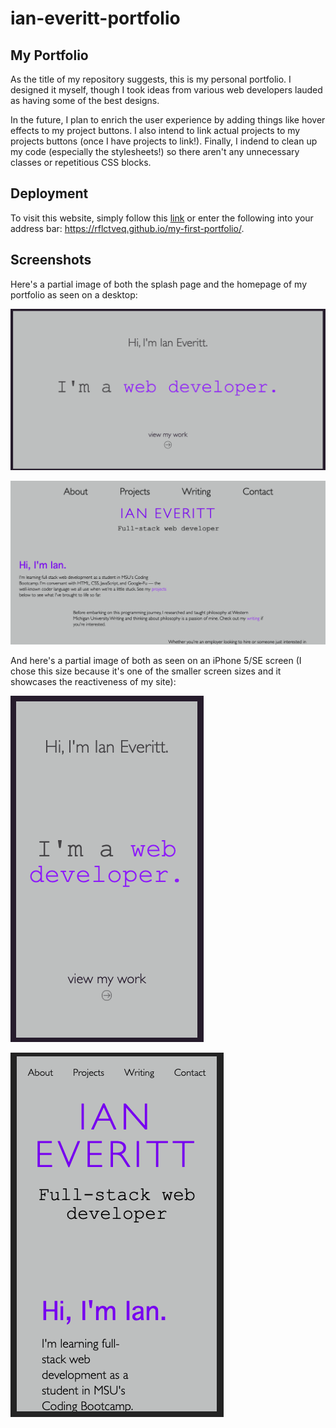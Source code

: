 # ian-everitt-portfolio

## My Portfolio
As the title of my repository suggests, this is my personal portfolio. I designed it myself, though I took ideas from various web developers lauded as having some of the best designs. 

In the future, I plan to enrich the user experience by adding things like hover effects to my project buttons. I also intend to link actual projects to my projects buttons (once I have projects to link!). Finally, I indend to clean up my code (especially the stylesheets!) so there aren't any unnecessary classes or repetitious CSS blocks.  

## Deployment 
To visit this website, simply follow this [link](https://rflctveq.github.io/my-first-portfolio/) or enter the following into your address bar: https://rflctveq.github.io/my-first-portfolio/. 

## Screenshots
Here's a partial image of both the splash page and the homepage of my portfolio as seen on a desktop:

![desktop-splash](assets/images/desktop-splash.png)

![desktop-homepage](assets/images/desktop-homepage.png)

And here's a partial image of both as seen on an iPhone 5/SE screen (I chose this size because it's one of the smaller screen sizes and it showcases the reactiveness of my site): 

![mobile-splash](assets/images/mobile-splash.png)

![mobile-homepage](assets/images/mobile-homepage.png)
